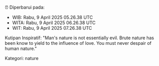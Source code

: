 ⏰ Diperbarui pada:
- WIB: Rabu, 9 April 2025 05.26.38 UTC
- WITA: Rabu, 9 April 2025 06.26.38 UTC
- WIT: Rabu, 9 April 2025 07.26.38 UTC

Kutipan Inspiratif:
"Man's nature is not essentially evil. Brute nature has been know to yield to the influence of love. You must never despair of human nature."


Kategori: nature

